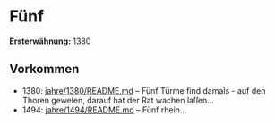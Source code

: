 # Fünf

**Ersterwähnung:** 1380

## Vorkommen
- 1380: [jahre/1380/README.md](../jahre/1380/README.md) – Fünf Türme find damals - auf den Thoren geweſen,
darauf hat der Rat wachen laſſen...
- 1494: [jahre/1494/README.md](../jahre/1494/README.md) – Fünf rhein...
